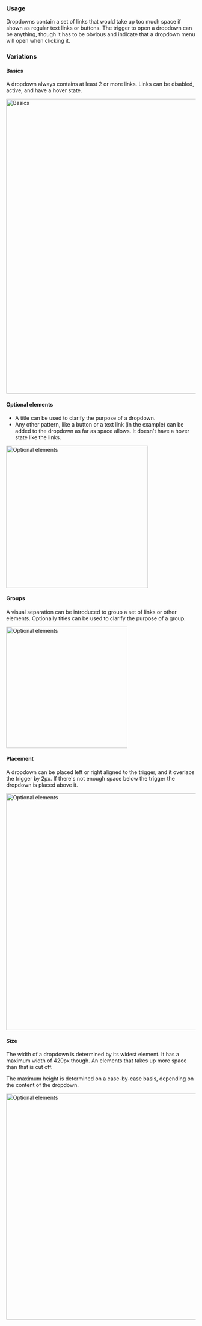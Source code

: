 ### Usage

Dropdowns contain a set of links that would take up too much space if shown as regular text links or buttons. The trigger to open a dropdown can be anything, though it has to be obvious and indicate that a dropdown menu will open when clicking it.

### Variations

#### Basics

A dropdown always contains at least 2 or more links. Links can be disabled, active, and have a hover state.

<img src="https://projects.invisionapp.com/static-signed/live-embed/118156364/238651013/1/latest/E31clE8QHLEDPROVWezLKyjUFy1WXBi3y99UEGn82wlXevQTKZJKjHxtMKx30rWTHnG09GGKFDJSSzG3CnRpvIQlE/Basics-Hover-2x.png" alt="Basics" width="782">

#### Optional elements

- A title can be used to clarify the purpose of a dropdown.
- Any other pattern, like a button or a text link (in the example) can be added to the dropdown as far as space allows. It doesn't have a hover state like the links.

<img src="https://projects.invisionapp.com/static-signed/live-embed/118156364/238651014/1/latest/MyJEbAcODMrtlEDqgXylEfPY5gKpzR1j9VNp8JEa0eatQPmOXG5qEjmxADwMo7fND5kvPwPlEVkb0doGlES3xRgI8glE/Optional-Elements-2x.png" alt="Optional elements" width="377">

#### Groups

A visual separation can be introduced to group a set of links or other elements. Optionally titles can be used to clarify the purpose of a group.

<img src="https://projects.invisionapp.com/static-signed/live-embed/118156364/238651015/1/latest/H8wriRprblEs008XK7jyvZnu1lEhP2oslESx1WA7ja2A1viclE8wgVNrVrdlEpoaqJlHM35fDrGzsILoxEVA8cPqjOAlE/Groups-2x.png" alt="Optional elements" width="322">

#### Placement

A dropdown can be placed left or right aligned to the trigger, and it overlaps the trigger by 2px. If there's not enough space below the trigger the dropdown is placed above it.

<img src="https://projects.invisionapp.com/static-signed/live-embed/118156364/238651016/1/latest/8DCdLCiSg1h81ECfic3SugtnrilEBOlEnZlEgNPJG7wFWWLIsD2b6MI8kHy8RvxEpIS62ltAiVWlERavKuPoRWhDwlE/Placement-2x.png" alt="Optional elements" width="628">

#### Size

The width of a dropdown is determined by its widest element. It has a maximum width of 420px though. An elements that takes up more space than that is cut off.

The maximum height is determined on a case-by-case basis, depending on the content of the dropdown.

<img src="https://s3.invisionapp-cdn.com/storage.invisionapp.com/screens/files/238651017.png?x-amz-meta-iv=4&response-cache-control=max-age%3D2419200&x-amz-meta-ck=5d0cfc8b7dd653456a3c9bab2d703d4b&AWSAccessKeyId=AKIAJFUMDU3L6GTLUDYA&Expires=1530403200&Signature=WrucfvpLZVkEtfnO7zTD7wS3s3I%3D" alt="Optional elements" width="600">
